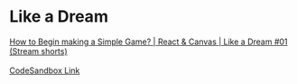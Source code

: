 # Like a Dream 

<a href="https://www.youtube.com/watch?v=E9GfOLFxHcA&list=PLe3gedC-fB3Sb0VV0c7HpDbYPwKerAIOF" target="_blank">How to Begin making a Simple Game? | React & Canvas | Like a Dream #01 (Stream shorts)</a>
</br>
</br>
<a href="https://codesandbox.io/s/like-a-dream-4klgk" target="_blank">CodeSandbox Link</a>

